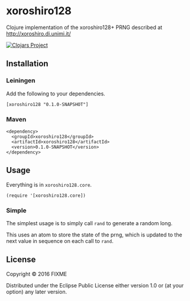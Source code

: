 # xoroshiro128

Clojure implementation of the xoroshiro128+ PRNG described at http://xoroshiro.di.unimi.it/

[![Clojars Project](https://img.shields.io/clojars/v/xoroshiro128.svg)](https://clojars.org/xoroshiro128)

## Installation

### Leiningen

Add the following to your dependencies.

`[xoroshiro128 "0.1.0-SNAPSHOT"]`

### Maven

````
<dependency>
  <groupId>xoroshiro128</groupId>
  <artifactId>xoroshiro128</artifactId>
  <version>0.1.0-SNAPSHOT</version>
</dependency>
````
## Usage

Everything is in `xoroshiro128.core`.

`(require '[xoroshiro128.core])`

### Simple

The simplest usage is to simply call `rand` to generate a random long.

This uses an atom to store the state of the prng, which is updated to the next value in sequence on each call to `rand`.

## License

Copyright © 2016 FIXME

Distributed under the Eclipse Public License either version 1.0 or (at
your option) any later version.
